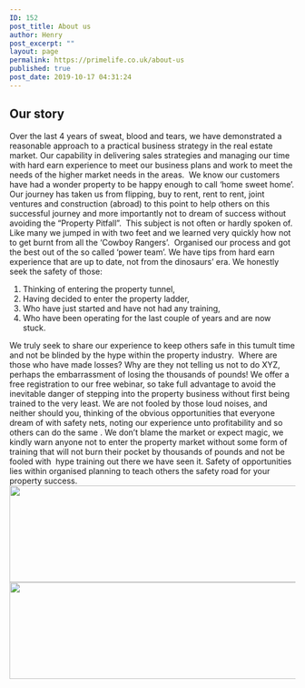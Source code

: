 ```yaml
---
ID: 152
post_title: About us
author: Henry
post_excerpt: ""
layout: page
permalink: https://primelife.co.uk/about-us
published: true
post_date: 2019-10-17 04:31:24
---
```

<h2>Our story</h2>		
Over the last 4 years of sweat, blood and tears, we have demonstrated a reasonable approach to a practical business strategy in the real estate market. Our capability in delivering sales strategies and managing our time with hard earn experience to meet our business plans and work to meet the needs of the higher market needs in the areas.  We know our customers have had a wonder property to be happy enough to call ‘home sweet home’.</strong>
Our journey has taken us from flipping, buy to rent, rent to rent, joint ventures and construction (abroad) to this point to help others on this successful journey and more importantly not to dream of success without avoiding the “Property Pitfall”.  This subject is not often or hardly spoken of. Like many we jumped in with two feet and we learned very quickly how not to get burnt from all the ‘Cowboy Rangers’.  Organised our process and got the best out of the so called ‘power team’. We have tips from hard earn experience that are up to date, not from the dinosaurs’ era.</strong>
We honestly seek the safety of those:</strong>
       
<ol>
 	<li> Thinking of entering the property tunnel, </strong></li>
 	<li> Having decided to enter the property ladder,</strong></li>
 	<li> Who have just started and have not had any training,</strong></li>
 	<li> Who have been operating for the last couple of years and are now stuck.</strong></li>
</ol>
We truly seek to share our experience to keep others safe in this tumult time and not be blinded by the hype within the property industry.  Where are those who have made losses? Why are they not telling us not to do XYZ, perhaps the embarrassment of losing the thousands of pounds! We offer a free registration to our free webinar, so take full advantage to avoid the inevitable danger of stepping into the property business without first being trained to the very least.</strong>
We are not fooled by those loud noises, and neither should you, thinking of the obvious opportunities that everyone dream of with safety nets, noting our experience unto profitability and so others can do the same . We don’t blame the market or expect magic, we kindly warn anyone not to enter the property market without some form of training that will not burn their pocket by thousands of pounds and not be fooled with  hype training out there we have seen it. Safety of opportunities lies within organised planning to teach others the safety road for your property success.</strong>		
										<img width="1180" height="170" src="https://primelife.co.uk/wp-content/uploads/2019/12/Diseño-sin-título-2-1.png" alt="" srcset="https://i1.wp.com/primelife.co.uk/wp-content/uploads/2019/12/Diseño-sin-título-2-1.png?w=1180&amp;ssl=1 1180w, https://i1.wp.com/primelife.co.uk/wp-content/uploads/2019/12/Diseño-sin-título-2-1.png?resize=300%2C43&amp;ssl=1 300w, https://i1.wp.com/primelife.co.uk/wp-content/uploads/2019/12/Diseño-sin-título-2-1.png?resize=1024%2C148&amp;ssl=1 1024w, https://i1.wp.com/primelife.co.uk/wp-content/uploads/2019/12/Diseño-sin-título-2-1.png?resize=768%2C111&amp;ssl=1 768w, https://i1.wp.com/primelife.co.uk/wp-content/uploads/2019/12/Diseño-sin-título-2-1.png?resize=1170%2C170&amp;ssl=1 1170w" sizes="(max-width: 1180px) 100vw, 1180px" />											
										<img width="1180" height="170" src="https://primelife.co.uk/wp-content/uploads/2019/12/Diseño-sin-título-2-1.png" alt="" srcset="https://i1.wp.com/primelife.co.uk/wp-content/uploads/2019/12/Diseño-sin-título-2-1.png?w=1180&amp;ssl=1 1180w, https://i1.wp.com/primelife.co.uk/wp-content/uploads/2019/12/Diseño-sin-título-2-1.png?resize=300%2C43&amp;ssl=1 300w, https://i1.wp.com/primelife.co.uk/wp-content/uploads/2019/12/Diseño-sin-título-2-1.png?resize=1024%2C148&amp;ssl=1 1024w, https://i1.wp.com/primelife.co.uk/wp-content/uploads/2019/12/Diseño-sin-título-2-1.png?resize=768%2C111&amp;ssl=1 768w, https://i1.wp.com/primelife.co.uk/wp-content/uploads/2019/12/Diseño-sin-título-2-1.png?resize=1170%2C170&amp;ssl=1 1170w" sizes="(max-width: 1180px) 100vw, 1180px" />